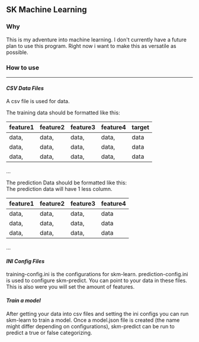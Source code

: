 ## SK Machine Learning
### Why

This is my adventure into machine learning. I don't currently have a future plan to use this program. Right now i want to make this as versatile as possible.

### How to use 
___
#### ***CSV Data Files*** 

A csv file is used for data. 

The training data should be formatted like this:

|feature1|feature2|feature3|feature4|target|
|--------|--------|--------|--------|------|
|data,   |data,   |data,   |data,   |data  |
|data,   |data,   |data,   |data,   |data  |
|data,   |data,   |data,   |data,   |data  |
...

The prediction Data should be formatted like this:\
The prediction data will have 1 less column.

|feature1|feature2|feature3|feature4|
|--------|--------|--------|--------|
|data,   |data,   |data,   |data    |
|data,   |data,   |data,   |data    |
|data,   |data,   |data,   |data    |
...

#### ***INI Config Files***
training-config.ini is the configurations for skm-learn. prediction-config.ini is used to configure skm-predict. You can point to your data in these files. This is also were you will set the amount of features.

#### ***Train a model***
 After getting your data into csv files and setting the ini configs you can run skm-learn to train a model. Once a model.json file is created (the name might differ depending on configurations), skm-predict can be run to predict a true or false categorizing.  